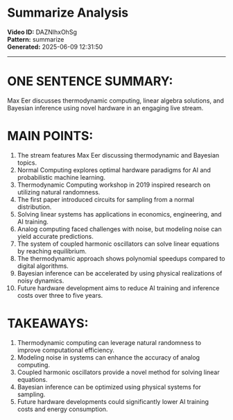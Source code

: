 # Summarize Analysis

**Video ID:** DAZNlhxOhSg  
**Pattern:** summarize  
**Generated:** 2025-06-09 12:31:50  

---

# ONE SENTENCE SUMMARY:
Max Eer discusses thermodynamic computing, linear algebra solutions, and Bayesian inference using novel hardware in an engaging live stream.

# MAIN POINTS:
1. The stream features Max Eer discussing thermodynamic and Bayesian topics.
2. Normal Computing explores optimal hardware paradigms for AI and probabilistic machine learning.
3. Thermodynamic Computing workshop in 2019 inspired research on utilizing natural randomness.
4. The first paper introduced circuits for sampling from a normal distribution.
5. Solving linear systems has applications in economics, engineering, and AI training.
6. Analog computing faced challenges with noise, but modeling noise can yield accurate predictions.
7. The system of coupled harmonic oscillators can solve linear equations by reaching equilibrium.
8. The thermodynamic approach shows polynomial speedups compared to digital algorithms.
9. Bayesian inference can be accelerated by using physical realizations of noisy dynamics.
10. Future hardware development aims to reduce AI training and inference costs over three to five years.

# TAKEAWAYS:
1. Thermodynamic computing can leverage natural randomness to improve computational efficiency.
2. Modeling noise in systems can enhance the accuracy of analog computing.
3. Coupled harmonic oscillators provide a novel method for solving linear equations.
4. Bayesian inference can be optimized using physical systems for sampling.
5. Future hardware developments could significantly lower AI training costs and energy consumption.